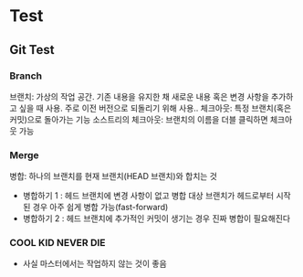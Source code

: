 # Test

## Git Test

### Branch

브랜치: 가상의 작업 공간. 기존 내용을 유지한 채 새로운 내용 혹은 변경 사항을 추가하고 싶을 때 사용. 주로 이전 버전으로 되돌리기 위해 사용..
체크아웃: 특정 브랜치(혹은 커밋)으로 돌아가는 기능
소스트리의 체크아웃: 브랜치의 이름을 더블 클릭하면 체크아웃 가능

### Merge

병합: 하나의 브랜치를 현재 브랜치(HEAD 브랜치)와 합치는 것
- 병합하기 1
 : 헤드 브랜치에 변경 사항이 없고 병합 대상 브랜치가 헤드로부터 시작된 경우
  아주 쉽게 병합 가능(fast-forward)
- 병합하기 2
 : 헤드 브랜치에 추가적인 커밋이 생기는 경우 진짜 병합이 필요해진다

### COOL KID NEVER DIE
- 사실 마스터에서는 작업하지 않는 것이 좋음
